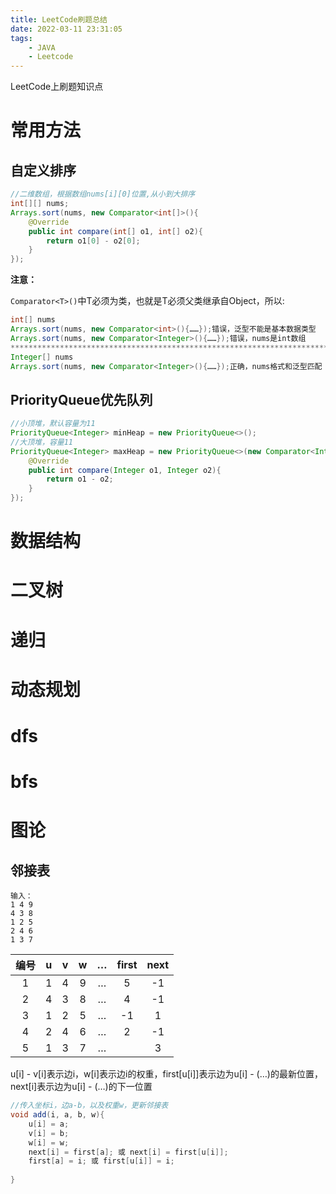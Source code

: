 ```yaml
---
title: LeetCode刷题总结
date: 2022-03-11 23:31:05
tags:
	- JAVA
	- Leetcode
---
```


LeetCode上刷题知识点

<!-- more -->

# 常用方法
## 自定义排序

```java
//二维数组，根据数组nums[i][0]位置,从小到大排序
int[][] nums;
Arrays.sort(nums, new Comparator<int[]>(){
    @Override
    public int compare(int[] o1, int[] o2){
        return o1[0] - o2[0];
    }
});
```

**注意：**

`Comparator<T>()`中T必须为类，也就是T必须父类继承自Object，所以:

```java
int[] nums
Arrays.sort(nums, new Comparator<int>(){……});错误，泛型不能是基本数据类型
Arrays.sort(nums, new Comparator<Integer>(){……});错误，nums是int数组
*******************************************************************************
Integer[] nums
Arrays.sort(nums, new Comparator<Integer>(){……});正确，nums格式和泛型匹配
```



## PriorityQueue优先队列

```java
//小顶堆，默认容量为11
PriorityQueue<Integer> minHeap = new PriorityQueue<>();
//大顶堆，容量11
PriorityQueue<Integer> maxHeap = new PriorityQueue<>(new Comparator<Integer>(){
    @Override
    public int compare(Integer o1, Integer o2){
        return o1 - o2;
    }
});
```

# 数据结构

# 二叉树

# 递归

# 动态规划

# dfs

# bfs

# 图论

## 邻接表
	输入：
	1 4 9
	4 3 8
	1 2 5
	2 4 6
	1 3 7

编号|u|v|w|…|first|next
:-:|:-:|:-:|:-:|:-:|:-:|:-:
1|1|4|9|…|5|-1
2|4|3|8|…|4|-1
3|1|2|5|…|-1|1
4|2|4|6|…|2|-1
5|1|3|7|…||3

u[i] - v[i]表示边i，w[i]表示边i的权重，first[u[i]]表示边为u[i] - (…)的最新位置，next[i]表示边为u[i] - (…)的下一位置

```java
//传入坐标i，边a-b，以及权重w，更新邻接表
void add(i, a, b, w){
    u[i] = a;
    v[i] = b;
    w[i] = w;
	next[i] = first[a]; 或 next[i] = first[u[i]];
	first[a] = i; 或 first[u[i]] = i;
    
}    
```

